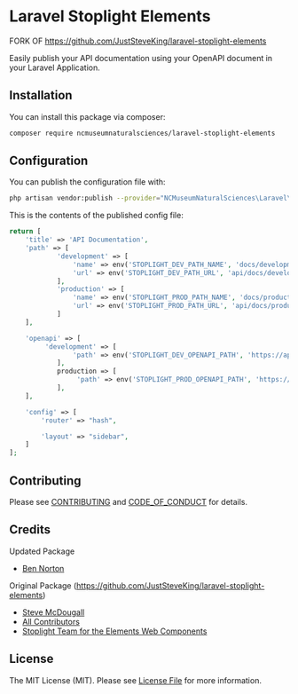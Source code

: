 # Laravel Stoplight Elements
FORK OF https://github.com/JustSteveKing/laravel-stoplight-elements

Easily publish your API documentation using your OpenAPI document in your Laravel Application.

## Installation

You can install this package via composer:

```bash
composer require ncmuseumnaturalsciences/laravel-stoplight-elements
```


## Configuration

You can publish the configuration file with:

```bash
php artisan vendor:publish --provider="NCMuseumNaturalSciences\Laravel\LaravelStoplight\StoplightServiceProvider" --tag="config"
```

This is the contents of the published config file:

```php
return [
    'title' => 'API Documentation',
    'path' => [
            'development' => [
                'name' => env('STOPLIGHT_DEV_PATH_NAME', 'docs/development'),           
                'url' => env('STOPLIGHT_DEV_PATH_URL', 'api/docs/development'),
            ],
            'production' => [
                'name' => env('STOPLIGHT_PROD_PATH_NAME', 'docs/production'),           
                'url' => env('STOPLIGHT_PROD_PATH_URL', 'api/docs/production'),
            ]
    ],

    'openapi' => [
         'development' => [
                'path' => env('STOPLIGHT_DEV_OPENAPI_PATH', 'https://api.apis.guru/v2/specs/github.com/1.1.4/openapi.yaml')
            ],
            production => [
                 'path' => env('STOPLIGHT_PROD_OPENAPI_PATH', 'https://api.apis.guru/v2/specs/github.com/1.1.4/openapi.yaml')
            ],
    ],

    'config' => [
        'router' => "hash",

        'layout' => "sidebar",
    ]
];
```


## Contributing

Please see [CONTRIBUTING](CONTRIBUTING.md) and [CODE_OF_CONDUCT](CODE_OF_CONDUCT.md) for details.


## Credits
Updated Package
- [Ben Norton][link-author]

Original Package (https://github.com/JustSteveKing/laravel-stoplight-elements)
- [Steve McDougall][link-author]
- [All Contributors][link-contributors]
- [Stoplight Team for the Elements Web Components](https://stoplight.io/open-source/elements/)


## License

The MIT License (MIT). Please see [License File](LICENSE.md) for more information.


[ico-version]: https://img.shields.io/packagist/v/juststeveking/laravel-stoplight-elements.svg?style=flat-square
[ico-license]: https://img.shields.io/badge/license-MIT-brightgreen.svg?style=flat-square
[ico-github-action]: https://github.com/JustSteveKing/laravel-stoplight-elements/workflows/run-tests/badge.svg?branch=main
[ico-downloads]: https://img.shields.io/packagist/dt/juststeveking/laravel-stoplight-elements.svg?style=flat-square

[link-packagist]: https://packagist.org/packages/juststeveking/laravel-stoplight-elements
[link-github-action]: https://github.com/JustSteveKing/laravel-stoplight-elements/actions
[link-downloads]: https://packagist.org/packages/juststeveking/laravel-stoplight-elements
[link-author]: https://github.com/JustSteveKing
[link-contributors]: ../../contributors
